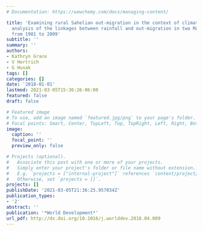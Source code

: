 ```yaml
---
# Documentation: https://wowchemy.com/docs/managing-content/

title: 'Examining rural Sahelian out-migration in the context of climate change: An
  analysis of the linkages between rainfall and out-migration in two Malian villages
  from 1981 to 2009'
subtitle: ''
summary: ''
authors:
- Kathryn Grace
- V Hertrich
- G Husak
tags: []
categories: []
date: '2018-01-01'
lastmod: 2021-03-05T15:36:26-06:00
featured: false
draft: false

# Featured image
# To use, add an image named `featured.jpg/png` to your page's folder.
# Focal points: Smart, Center, TopLeft, Top, TopRight, Left, Right, BottomLeft, Bottom, BottomRight.
image:
  caption: ''
  focal_point: ''
  preview_only: false

# Projects (optional).
#   Associate this post with one or more of your projects.
#   Simply enter your project's folder or file name without extension.
#   E.g. `projects = ["internal-project"]` references `content/project/deep-learning/index.md`.
#   Otherwise, set `projects = []`.
projects: []
publishDate: '2021-03-05T21:36:25.957034Z'
publication_types:
- '2'
abstract: ''
publication: '*World Development*'
url_pdf: http://dx.doi.org/10.1016/j.worlddev.2018.04.009
---
```

